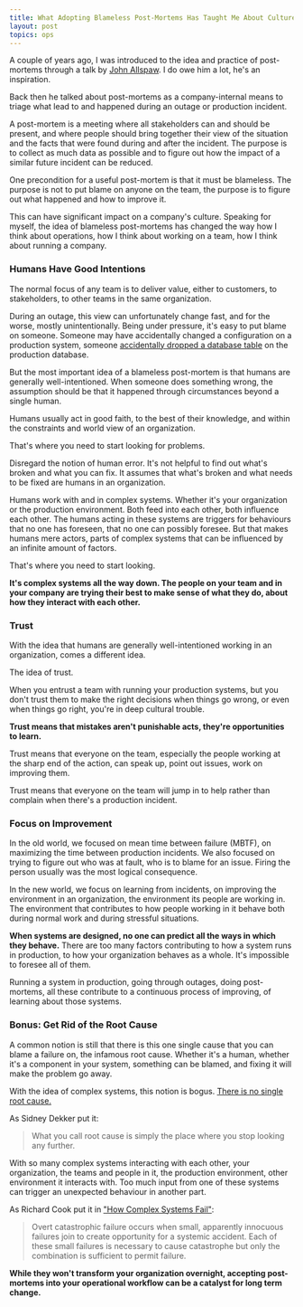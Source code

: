 ```yaml
---
title: What Adopting Blameless Post-Mortems Has Taught Me About Culture
layout: post
topics: ops
---
```

A couple of years ago, I was introduced to the idea and practice of post-mortems
through a talk by [John Allspaw](http://kitchensoap.com). I do owe him a lot,
he's an inspiration.

Back then he talked about post-mortems as a company-internal means to triage
what lead to and happened during an outage or production incident.

A post-mortem is a meeting where all stakeholders can and should be present, and
where people should bring together their view of the situation and the facts
that were found during and after the incident. The purpose is to collect as much
data as possible and to figure out how the impact of a similar future incident
can be reduced.

One precondition for a useful post-mortem is that it must be blameless. The
purpose is not to put blame on anyone on the team, the purpose is to figure out
what happened and how to improve it.

This can have significant impact on a company's culture. Speaking for myself,
the idea of blameless post-mortems has changed the way how I think about
operations, how I think about working on a team, how I think about running a
company.

### Humans Have Good Intentions

The normal focus of any team is to deliver value, either to customers, to
stakeholders, to other teams in the same organization.

During an outage, this view can unfortunately change fast, and for the worse,
mostly unintentionally. Being under pressure, it's easy to put blame on someone.
Someone may have accidentally changed a configuration on a production system,
someone [accidentally dropped a database
table](/2013/6/17/a-short-story-on-human-error.html) on the production database.

But the most important idea of a blameless post-mortem is that humans are
generally well-intentioned. When someone does something wrong, the assumption
should be that it happened through circumstances beyond a single human.

Humans usually act in good faith, to the best of their knowledge, and within the
constraints and world view of an organization.

That's where you need to start looking for problems.

Disregard the notion of human error. It's not helpful to find out what's broken
and what you can fix. It assumes that what's broken and what needs to be fixed
are humans in an organization.

Humans work with and in complex systems. Whether it's your organization or the
production environment. Both feed into each other, both influence each other.
The humans acting in these systems are triggers for behaviours that no one has
foreseen, that no one can possibly foresee. But that makes humans mere actors,
parts of complex systems that can be influenced by an infinite amount of
factors.

That's where you need to start looking.

**It's complex systems all the way down. The people on your team and in your
company are trying their best to make sense of what they do, about how they
interact with each other.**

### Trust

With the idea that humans are generally well-intentioned working in an
organization, comes a different idea.

The idea of trust.

When you entrust a team with running your production systems, but you don't
trust them to make the right decisions when things go wrong, or even when things
go right, you're in deep cultural trouble.

**Trust means that mistakes aren't punishable acts, they're opportunities to
learn.**

Trust means that everyone on the team, especially the people working at the
sharp end of the action, can speak up, point out issues, work on improving them.

Trust means that everyone on the team will jump in to help rather than complain
when there's a production incident.

### Focus on Improvement

In the old world, we focused on mean time between failure (MBTF), on maximizing
the time between production incidents. We also focused on trying to figure out
who was at fault, who is to blame for an issue. Firing the person usually was
the most logical consequence.

In the new world, we focus on learning from incidents, on improving the
environment in an organization, the environment its people are working in. The
environment that contributes to how people working in it behave both during
normal work and during stressful situations.

**When systems are designed, no one can predict all the ways in which they
behave.** There are too many factors contributing to how a system runs in
production, to how your organization behaves as a whole. It's impossible to
foresee all of them.

Running a system in production, going through outages, doing post-mortems, all
these contribute to a continuous process of improving, of learning about those
systems.

### Bonus: Get Rid of the Root Cause

A common notion is still that there is this one single cause that you can blame
a failure on, the infamous root cause. Whether it's a human, whether it's a
component in your system, something can be blamed, and fixing it will make the
problem go away.

With the idea of complex systems, this notion is bogus. [There is no single root
cause.](http://www.kitchensoap.com/2012/02/10/each-necessary-but-only-jointly-sufficient/)

As Sidney Dekker put it:

> What you call root cause is simply the place where you stop looking any
> further.

With so many complex systems interacting with each other, your organization, the
teams and people in it, the production environment, other environment it
interacts with. Too much input from one of these systems can trigger an
unexpected behaviour in another part.

As Richard Cook put it in ["How Complex Systems
Fail"](http://www.ctlab.org/documents/How%20Complex%20Systems%20Fail.pdf):

> Overt catastrophic failure occurs when small, apparently innocuous failures
join to create opportunity for a systemic accident. Each of these small failures
is necessary to cause catastrophe but only the combination is sufficient to
permit failure.

**While they won't transform your organization overnight, accepting post-mortems
into your operational workflow can be a catalyst for long term change.**

